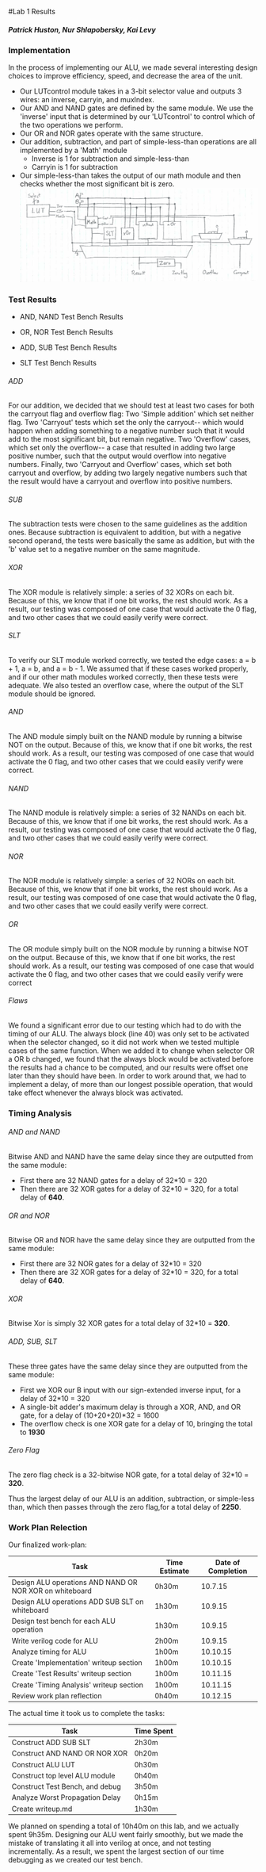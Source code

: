 #Lab 1 Results
##### Patrick Huston, Nur Shlapobersky, Kai Levy

### Implementation

In the process of implementing our ALU, we made several interesting design choices to improve efficiency, speed, and decrease the area of the unit.

- Our LUTcontrol module takes in a 3-bit selector value and outputs 3 wires: an inverse, carryin, and muxIndex.
- Our AND and NAND gates are defined by the same module. We use the 'inverse' input that is determined by our 'LUTcontrol' to control which of the two operations we perform.
- Our OR and NOR gates operate with the same structure.
- Our addition, subtraction, and part of simple-less-than operations are all implemented by a 'Math' module
	- Inverse is 1 for subtraction and simple-less-than
	- Carryin is 1 for subtraction
- Our simple-less-than takes the output of our math module and then checks whether the most significant bit is zero.
![A block diagram of our ALU's main components](ALUDiagram.png)

### Test Results

- AND, NAND Test Bench Results

- OR, NOR Test Bench Results

- ADD, SUB Test Bench Results

- SLT Test Bench Results

###### ADD
For our addition, we decided that we should test at least two cases for both the carryout flag and overflow flag: Two 'Simple addition' which set neither flag.
Two 'Carryout' tests which set the only the carryout-- which would happen when adding something to a negative number such that it would add to the most significant bit, but remain negative.
Two 'Overflow' cases, which set only the overflow-- a case that resulted in adding two large positive number, such that the output would overflow into negative numbers.
Finally, two 'Carryout and Overflow' cases, which set both carryout and overflow, by adding two largely negative numbers such that the result would have a carryout and overflow into positive numbers.

###### SUB
The subtraction tests were chosen to the same guidelines as the addition ones.
Because subtraction is equivalent to addition, but with a negative second operand, the tests were basically the same as addition, but with the 'b' value set to a negative number on the same magnitude.

###### XOR
The XOR module is relatively simple: a series of 32 XORs on each bit.
Because of this, we know that if one bit works, the rest should work.
As a result, our testing was composed of one case that would activate the 0 flag, and two other cases that we could easily verify were correct.

###### SLT
To verify our SLT module worked correctly, we tested the edge cases: a = b + 1, a = b, and a = b - 1.
We assumed that if these cases worked properly, and if our other math modules worked correctly, then these tests were adequate.
We also tested an overflow case, where the output of the SLT module should be ignored.

###### AND
The AND module simply built on the NAND module by running a bitwise NOT on the output.
Because of this, we know that if one bit works, the rest should work.
As a result, our testing was composed of one case that would activate the 0 flag, and two other cases that we could easily verify were correct.

###### NAND
The NAND module is relatively simple: a series of 32 NANDs on each bit.
Because of this, we know that if one bit works, the rest should work.
As a result, our testing was composed of one case that would activate the 0 flag, and two other cases that we could easily verify were correct.

###### NOR
The NOR module is relatively simple: a series of 32 NORs on each bit.
Because of this, we know that if one bit works, the rest should work.
As a result, our testing was composed of one case that would activate the 0 flag, and two other cases that we could easily verify were correct.

###### OR
The OR module simply built on the NOR module by running a bitwise NOT on the output. Because of this, we know that if one bit works, the rest should work. As a result, our testing was composed of one case that would activate the 0 flag, and two other cases that we could easily verify were correct

###### Flaws
We found a significant error due to our testing which had to do with the timing of our ALU. The always block (line 40) was only set to be activated when the selector changed, so it did not work when we tested multiple cases of the same function. When we added it to change when selector OR a OR b changed, we found that the always block would be activated before the results had a chance to be computed, and our results were offset one later than they should have been. In order to work around that, we had to implement a delay, of more than our longest possible operation, that would take effect whenever the always block was activated.

### Timing Analysis

###### AND and NAND
Bitwise AND and NAND have the same delay since they are outputted from the same module:
- First there are 32 NAND gates for a delay of 32*10 = 320
- Then there are 32 XOR gates for a delay of 32*10 = 320, for a total delay of __640__.

###### OR and NOR
Bitwise OR and NOR have the same delay since they are outputted from the same module:
- First there are 32 NOR gates for a delay of 32*10 = 320
- Then there are 32 XOR gates for a delay of 32*10 = 320, for a total delay of __640__.

###### XOR
Bitwise Xor is simply 32 XOR gates for a total delay of 32*10 = __320__.

###### ADD, SUB, SLT
These three gates have the same delay since they are outputted from the same module:
- First we XOR our B input with our sign-extended inverse input, for a delay of 32*10 = 320
- A single-bit adder's maximum delay is through a XOR, AND, and OR gate, for a delay of (10+20+20)*32 = 1600
- The overflow check is one XOR gate for a delay of 10, bringing the total to __1930__

###### Zero Flag
The zero flag check is a 32-bitwise NOR gate, for a total delay of 32*10 = __320__.

Thus the largest delay of our ALU is an addition, subtraction, or simple-less than, which then passes through the zero flag,for a total delay of **2250**.


### Work Plan Relection

Our finalized work-plan:

Task      | Time Estimate | Date of Completion
---|---|---
Design ALU operations AND NAND OR NOR XOR on whiteboard          |   0h30m       |     10.7.15
Design ALU operations ADD SUB SLT         on whiteboard          |   1h30m       |     10.9.15
Design test bench for each ALU operation                          |   1h30m       |     10.9.15
Write verilog code for ALU                                        |   2h00m       |     10.9.15
Analyze timing for ALU                                            |   1h00m       |     10.10.15
Create 'Implementation' writeup section                           |   1h00m       |     10.10.15
Create 'Test Results' writeup section                             |   1h00m       |     10.11.15
Create 'Timing Analysis' writeup section                          |   1h00m       |     10.11.15
Review work plan reflection                                       |   0h40m       |     10.12.15

The actual time it took us to complete the tasks:

Task  |     Time Spent
---|---
Construct ADD SUB SLT           |  2h30m
Construct AND NAND OR NOR XOR   |  0h20m
Construct ALU LUT			    |  0h30m
Construct top level ALU module  |  0h40m
Construct Test Bench, and debug |  3h50m
Analyze Worst Propagation Delay |  0h15m
Create writeup.md               |  1h30m

We planned on spending a total of 10h40m on this lab, and we actually spent 9h35m.
Designing our ALU went fairly smoothly, but we made the mistake of translating it all into verilog at once, and not testing incrementally.
As a result, we spent the largest section of our time debugging as we created our test bench.